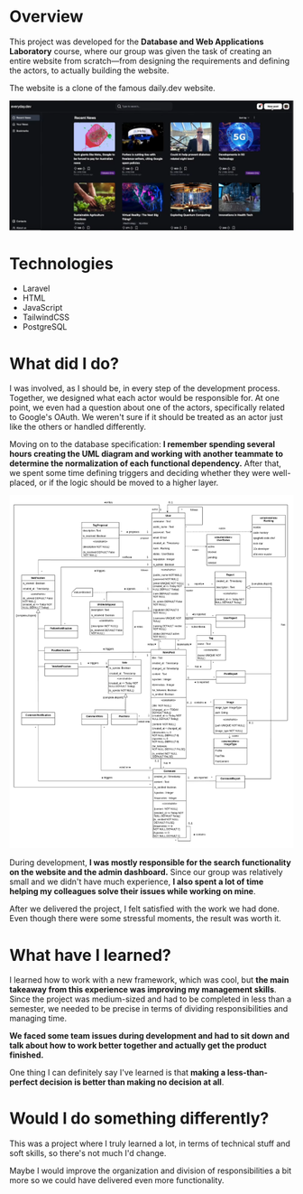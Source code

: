 # Overview

This project was developed for the **Database and Web Applications Laboratory** course, where our group was given the task of creating an entire website from scratch—from designing the requirements and defining the actors, to actually building the website.

The website is a clone of the famous daily.dev website.

![everyday-dev](../../assets/everyday-dev.png)

# Technologies

- Laravel
- HTML
- JavaScript
- TailwindCSS
- PostgreSQL

# What did I do?

I was involved, as I should be, in every step of the development process. Together, we designed what each actor would be responsible for. At one point, we even had a question about one of the actors, specifically related to Google's OAuth. We weren't sure if it should be treated as an actor just like the others or handled differently.

Moving on to the database specification: **I remember spending several hours creating the UML diagram and working with another teammate to determine the normalization of each functional dependency.** After that, we spent some time defining triggers and deciding whether they were well-placed, or if the logic should be moved to a higher layer.

![UML](../../assets/uml.png)

During development, **I was mostly responsible for the search functionality on the website and the admin dashboard.** Since our group was relatively small and we didn't have much experience, **I also spent a lot of time helping my colleagues solve their issues while working on mine**.

After we delivered the project, I felt satisfied with the work we had done. Even though there were some stressful moments, the result was worth it.

# What have I learned?

I learned how to work with a new framework, which was cool, but **the main takeaway from this experience was improving my management skills**. Since the project was medium-sized and had to be completed in less than a semester, we needed to be precise in terms of dividing responsibilities and managing time.

**We faced some team issues during development and had to sit down and talk about how to work better together and actually get the product finished.**

One thing I can definitely say I've learned is that **making a less-than-perfect decision is better than making no decision at all**.

# Would I do something differently?

This was a project where I truly learned a lot, in terms of technical stuff and soft skills, so there's not much I'd change.

Maybe I would improve the organization and division of responsibilities a bit more so we could have delivered even more functionality.